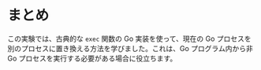 # まとめ

この実験では、古典的な `exec` 関数の Go 実装を使って、現在の Go プロセスを別のプロセスに置き換える方法を学びました。これは、Go プログラム内から非 Go プロセスを実行する必要がある場合に役立ちます。
